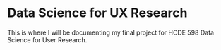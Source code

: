 # Data Science for UX Research

This is where I will be documenting my final project for HCDE 598 Data Science for User Research.
